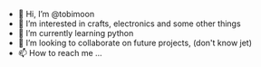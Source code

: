 - 👋 Hi, I’m @tobimoon
- 👀 I’m interested in crafts, electronics and some other things
- 🌱 I’m currently learning python
- 💞️ I’m looking to collaborate on future projects, (don't know jet)
- 📫 How to reach me ...

<!---
tobimoon/tobimoon is a ✨ special ✨ repository because its `README.md` (this file) appears on your GitHub profile.
You can click the Preview link to take a look at your changes.
--->
